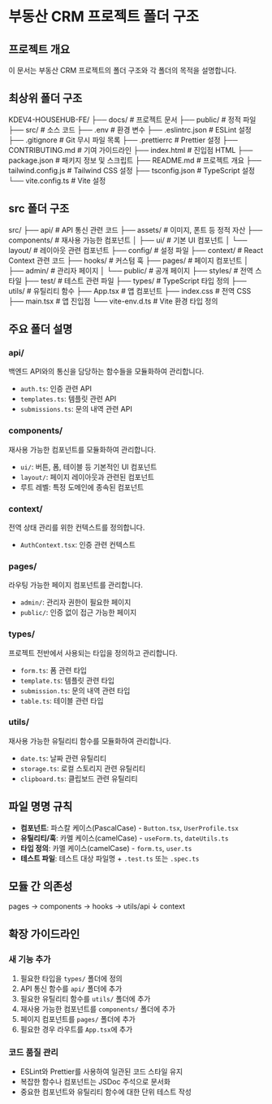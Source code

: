 # 부동산 CRM 프로젝트 폴더 구조

## 프로젝트 개요
이 문서는 부동산 CRM 프로젝트의 폴더 구조와 각 폴더의 목적을 설명합니다.

## 최상위 폴더 구조
KDEV4-HOUSEHUB-FE/
├── docs/                  # 프로젝트 문서
├── public/                # 정적 파일
├── src/                   # 소스 코드
├── .env                   # 환경 변수
├── .eslintrc.json         # ESLint 설정
├── .gitignore             # Git 무시 파일 목록
├── .prettierrc            # Prettier 설정
├── CONTRIBUTING.md        # 기여 가이드라인
├── index.html             # 진입점 HTML
├── package.json           # 패키지 정보 및 스크립트
├── README.md              # 프로젝트 개요
├── tailwind.config.js     # Tailwind CSS 설정
├── tsconfig.json          # TypeScript 설정
└── vite.config.ts         # Vite 설정


## src 폴더 구조
src/
├── api/                   # API 통신 관련 코드
├── assets/                # 이미지, 폰트 등 정적 자산
├── components/            # 재사용 가능한 컴포넌트
│   ├── ui/                # 기본 UI 컴포넌트
│   └── layout/            # 레이아웃 관련 컴포넌트
├── config/                # 설정 파일
├── context/               # React Context 관련 코드
├── hooks/                 # 커스텀 훅
├── pages/                 # 페이지 컴포넌트
│   ├── admin/             # 관리자 페이지
│   └── public/            # 공개 페이지
├── styles/                # 전역 스타일
├── test/                  # 테스트 관련 파일
├── types/                 # TypeScript 타입 정의
├── utils/                 # 유틸리티 함수
├── App.tsx                # 앱 컴포넌트
├── index.css              # 전역 CSS
├── main.tsx               # 앱 진입점
└── vite-env.d.ts          # Vite 환경 타입 정의

## 주요 폴더 설명

### api/
백엔드 API와의 통신을 담당하는 함수들을 모듈화하여 관리합니다.
- `auth.ts`: 인증 관련 API
- `templates.ts`: 템플릿 관련 API
- `submissions.ts`: 문의 내역 관련 API

### components/
재사용 가능한 컴포넌트를 모듈화하여 관리합니다.
- `ui/`: 버튼, 폼, 테이블 등 기본적인 UI 컴포넌트
- `layout/`: 페이지 레이아웃과 관련된 컴포넌트
- 루트 레벨: 특정 도메인에 종속된 컴포넌트

### context/
전역 상태 관리를 위한 컨텍스트를 정의합니다.
- `AuthContext.tsx`: 인증 관련 컨텍스트

### pages/
라우팅 가능한 페이지 컴포넌트를 관리합니다.
- `admin/`: 관리자 권한이 필요한 페이지
- `public/`: 인증 없이 접근 가능한 페이지

### types/
프로젝트 전반에서 사용되는 타입을 정의하고 관리합니다.
- `form.ts`: 폼 관련 타입
- `template.ts`: 템플릿 관련 타입
- `submission.ts`: 문의 내역 관련 타입
- `table.ts`: 테이블 관련 타입

### utils/
재사용 가능한 유틸리티 함수를 모듈화하여 관리합니다.
- `date.ts`: 날짜 관련 유틸리티
- `storage.ts`: 로컬 스토리지 관련 유틸리티
- `clipboard.ts`: 클립보드 관련 유틸리티

## 파일 명명 규칙

- **컴포넌트**: 파스칼 케이스(PascalCase) - `Button.tsx`, `UserProfile.tsx`
- **유틸리티/훅**: 카멜 케이스(camelCase) - `useForm.ts`, `dateUtils.ts`
- **타입 정의**: 카멜 케이스(camelCase) - `form.ts`, `user.ts`
- **테스트 파일**: 테스트 대상 파일명 + `.test.ts` 또는 `.spec.ts`

## 모듈 간 의존성

pages → components → hooks → utils/api
↓
context

## 확장 가이드라인

### 새 기능 추가
1. 필요한 타입을 `types/` 폴더에 정의
2. API 통신 함수를 `api/` 폴더에 추가
3. 필요한 유틸리티 함수를 `utils/` 폴더에 추가
4. 재사용 가능한 컴포넌트를 `components/` 폴더에 추가
5. 페이지 컴포넌트를 `pages/` 폴더에 추가
6. 필요한 경우 라우트를 `App.tsx`에 추가

### 코드 품질 관리
- ESLint와 Prettier를 사용하여 일관된 코드 스타일 유지
- 복잡한 함수나 컴포넌트는 JSDoc 주석으로 문서화
- 중요한 컴포넌트와 유틸리티 함수에 대한 단위 테스트 작성
